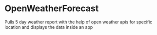 # OpenWeatherForecast
Pulls 5 day weather report with the help of open weather apis for specific location and displays the data inside an app
